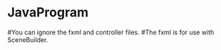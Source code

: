 # JavaProgram
#You can ignore the fxml and controller files.
#The fxml is for use with SceneBuilder.
